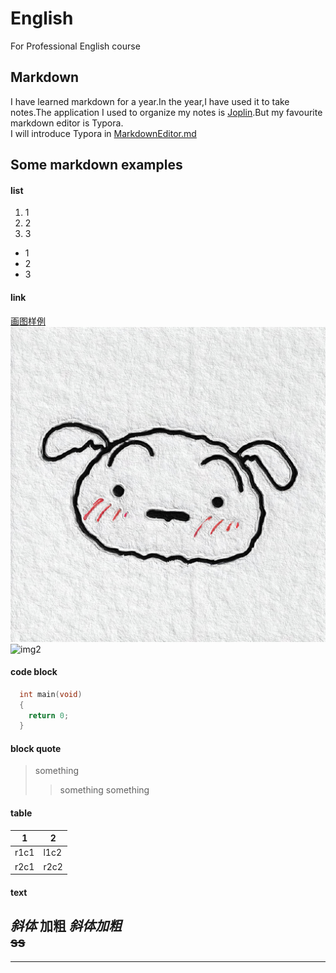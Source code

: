 # English
For Professional English course<br>
## Markdown
I have learned markdown for a year.In the year,I have used it to take notes.The application I used to organize my notes is [Joplin](https://joplinapp.org).But my favourite markdown editor is Typora.<br>
I will introduce Typora in [MarkdownEditor.md](./MarkdownEditor.md)
## Some markdown examples
#### list
1. 1
2. 2
3. 3
- 1
- 2
- 3

#### link
[画图样例](https://www.runoob.com/markdown/md-advance.html "菜鸟教程笔记")
![img1](./img1.jpg)
![img2](https://bkl-images.oss-cn-beijing.aliyuncs.com/Typora/image-20210426141834554.png "这是我的aliyun图床中的一张图片")

#### code block
```c
  int main(void)
  {
    return 0;
  }
```

#### block quote
> something
>> something
> something

#### table
|1|2|
|---|---|
|r1c1|l1c2|
|r2c1|r2c2|

#### text
*斜体* **加粗** ***斜体加粗***<br>
~~ss~~
---
***
